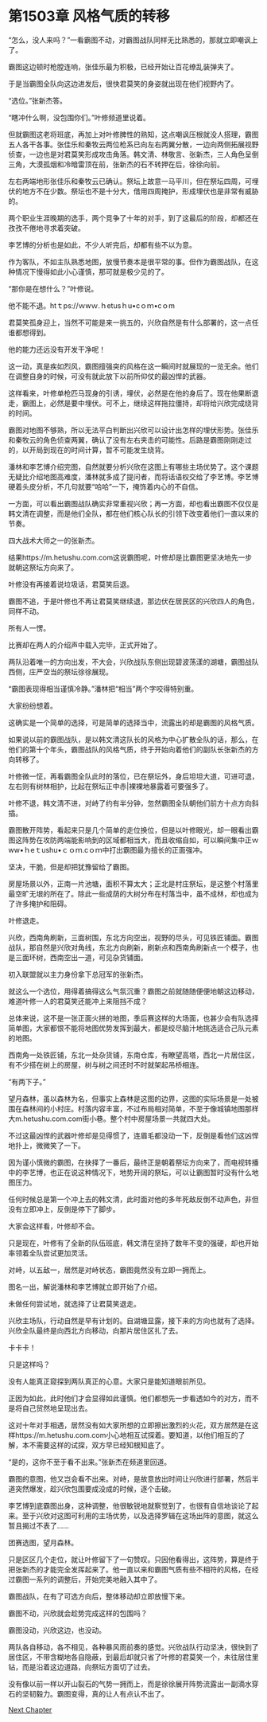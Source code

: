 # 第1503章 风格气质的转移

“怎么，没人来吗？”一看霸图不动，对霸图战队同样无比熟悉的，那就立即嘲讽上了。

霸图这边顿时枪膛连响，张佳乐最为积极，已经开始让百花缭乱装弹夹了。

于是当霸图全队向这边进发后，很快君莫笑的身姿就出现在他们视野内了。

“选位。”张新杰答。

“瞎冲什么啊，没包围你们。”叶修频道里说着。

但就霸图这老将班底，再加上对叶修脾性的熟知，这点嘲讽压根就没人搭理，霸图五人各干各事。张佳乐和秦牧云两位枪系已向左右两翼分散，一边向两侧拓展视野侦查，一边也是对君莫笑形成攻击角落。韩文清、林敬言、张新杰，三人角色呈倒三角，大漠孤烟和冷暗雷顶在前，张新杰的石不转押在后，徐徐向前。

左右两端地形张佳乐和秦牧云已确认。祭坛上故意一马平川，但在祭坛四周，可埋伏的地方不在少数。祭坛也不是十分大，借用四周掩护，形成埋伏也是非常有威胁的。

两个职业生涯晚期的选手，两个竞争了十年的对手，到了这最后的阶段，却都还在孜孜不倦地寻求着突破。

李艺博的分析也是如此，不少人听完后，却都有些不以为意。

作为客队，不如主队熟悉地图，放慢节奏本是很平常的事。但作为霸图战队，在这种情况下慢得如此小心谨慎，那可就是极少见的了。

“那你是在想什么？”叶修说。

他不能不退。htｔps://ｗwｗ.ｈetusｈu•cｏｍ•cｏm

君莫笑孤身迎上，当然不可能是来一挑五的，兴欣自然是有什么部署的，这一点任谁都想得到。

他的能力还远没有开发干净呢！

这一动，真是疾如烈风，霸图擅强突的风格在这一瞬间时就展现的一览无余。他们在调整自身的时候，可没有就此放下以前所仰仗的最凶悍的武器。

这样看来，叶修单枪匹马现身的引诱，埋伏，必然是在他的身后了。现在他果断退走，霸图上，必然是要中埋伏。可不上，继续这样拖拉僵持，却将给兴欣完成绕背的时间。

霸图对地图不够熟，所以无法平白判断出兴欣可以设计出怎样的埋伏形势。张佳乐和秦牧云的角色侦查两翼，确认了没有左右夹击的可能性。后路是霸图刚刚走过的，以开局到现在的时间计算，暂不可能发生绕背。

潘林和李艺博介绍完图，自然就要分析兴欣在这图上有哪些主场优势了。这个课题无疑比介绍地图高难度，潘林就多成了提问者，而将话语权交给了李艺博。李艺博硬着头皮分析，不几句就要“哈哈”一下，掩饰着内心的不自信。

一方面，可以看出霸图战队确实非常重视兴欣；再一方面，却也看出霸图不仅仅是韩文清在调整，而是他们全队，都在他们核心队长的引领下改变着他们一直以来的节奏。

四大战术大师之一的张新杰。

结果https://m.hetushu.com.com这说霸图呢，叶修却是比霸图更坚决地先一步就朝这祭坛方向来了。

叶修没有再接着说垃圾话，君莫笑后退。

霸图不追，于是叶修也不再让君莫笑继续退，那边伏在居民区的兴欣四人的角色，同样不动。

所有人一愣。

比赛却在两人的介绍声中载入完毕，正式开始了。

两队沿着唯一的方向出发，不大会，兴欣战队东侧出现碧波荡漾的湖塘，霸图战队西侧，庄严空当的祭坛徐徐展现。

“霸图表现得相当谨慎冷静。”潘林把“相当”两个字咬得特别重。

大家纷纷想着。

这确实是一个简单的选择，可是简单的选择当中，流露出的却是霸图的风格气质。

如果说以前的霸图战队，是以韩文清这队长的风格为中心扩散全队的话，那么，在他们的第十个年头，霸图战队的风格气质，终于开始向着他们的副队长张新杰的方向转移了。

叶修微一怔，再看霸图全队此时的落位，已在祭坛外，身后坦坦大道，可进可退，左右则有树林相护，比起在祭坛正中赤|裸裸地暴露着可要强多了。

叶修不退，韩文清不进，对峙了约有半分钟，忽然霸图全队朝他们前方十点方向斜插。

霸图散开阵势，看起来只是几个简单的走位换位，但是以叶修眼光，却一眼看出霸图这阵势在攻防两端能影响到的区域都相当大，而且收缩自如，可以瞬间集中正ｗww•ｈeｔushu•ｃｏｍ.cｏｍ中打出霸图最为擅长的正面强冲。

坚决，干脆，但是却把犹豫留给了霸图。

房屋场景以外，正南一片池塘，面积不算太大；正北是村庄祭坛，是这整个村落里最空旷无垠的所在了。除此一些成荫的大树分布在村落当中，虽不成林，却也成为了许多掩护和阻碍。

叶修退走。

兴欣，西南角刷新，三面树围，东北方向空出，视野的尽头，可见铁匠铺面。霸图战队，那自然是兴欣对角线，东北方向刷新，刷新点和西南角刷新点一个模子，也是三面环树，西南空出一道，可见杂货铺面。

初入联盟就以主力身份拿下总冠军的张新杰。

就这么一个选位，用得着搞得这么气氛沉重？霸图之前就随随便便地朝这边移动，难道叶修一人的君莫笑还能冲上来阻挡不成？

总体来说，这不是一张正面火拼的地图，季后赛这样的大场面，也甚少会有队选择简单图，大家都恨不能将地图优势发挥到最大，都是绞尽脑汁地挑选适合己队元素的地图。

西南角一处铁匠铺，东北一处杂货铺，东南仓库，有瞭望高塔，西北一片居住区，有不少搭在树上的房屋，树与树之间还时不时就架起吊桥相连。

“有两下子。”

望月森林，虽以森林为名，但事实上森林是这图的边界，这图的实际场景是一处被围在森林间的小村庄。村落内容丰富，不过布局相对简单，不至于像城镇地图那样大m.hetushu.com.com街小巷。整个村中房屋场景一共就四大处。

不过这最凶悍的武器叶修却是见得惯了，连眉毛都没动一下，反倒是看他们这凶悍地扑上，微微笑了一下。

因为谨小慎微的霸图，在抉择了一番后，最终正是朝着祭坛方向来了，而电视转播中的李艺博，也正在说这种情况下，地势开阔的祭坛，可以让霸图暂时没有什么地图压力。

任何时候总是第一个冲上去的韩文清，此时面对他的多年死敌反倒不动声色，非但没有立即冲上，反倒是停下了脚步。

大家会这样看，叶修却不会。

只是现在，叶修有了全新的队伍班底，韩文清在坚持了数年不变的强硬，却也开始率领着全队尝试更加灵活。

对峙，以五敌一，居然是对峙状态，霸图竟然没有立即一拥而上。

图名一出，解说潘林和李艺博就立即开始了介绍。

未做任何尝试地，就选择了让君莫笑退走。

兴欣主场队，行动自然是早有计划的。自湖塘显露，接下来的方向也就有了选择。兴欣全队最终是向西北方向移动，向那片居住区扎了去。

卡卡卡！

只是这样吗？

没有人能真正窥探到两队真正的心意。大家只是能知道眼前所见。

正因为如此，此时他们才会显得如此谨慎。他们都想先一步看透如今的对方，而不是将自己贸然地呈现出去。

这对十年对手相遇，居然没有如大家所想的立即擦出激烈的火花，双方居然是在这样https://m.hetushu.com.com小心地相互试探着。要知道，以他们相互的了解，本不需要这样的试探，双方早已经知根知底了。

“是的，这你不至于看不出来。”张新杰在频道里回道。

霸图的意图，他又岂会看不出来。对峙，是故意放出时间让兴欣进行部署，然后半道突然爆发，趁兴欣包围要成没成的时候，逐个击破。

李艺博到底霸图出身，这种调整，他很敏锐地就察觉到了，也很有自信地谈论了起来。至于兴欣对这图可利用的主场优势，以及选择罗辑在这场出阵的意图，就这么暂且揭过不表了……

团赛选图，望月森林。

只是区区几个走位，就让叶修留下了一句赞叹。只因他看得出，这阵势，算是终于把张新杰的才能完全发挥起来了。他一直以来和霸图气质有些不相符的风格，在经过霸图一系列的调整后，开始完美地融入其中了。

霸图战队，在有了可选方向后，整体移动却立即放慢下来。

霸图不动，兴欣就会趁势完成这样的包围吗？

霸图没动，兴欣这边，也没动。

两队各自移动，各不相见，各种暴风雨前奏的感觉。兴欣战队行动坚决，很快到了居住区，不带含糊地各自隐蔽，到最后却就只省了叶修的君莫笑一个，未往居住里钻，而是沿着这边道路，向祭坛方面切了过去。

没有像以前一样以开山裂石的气势一拥而上，而是徐徐展开阵势流露出一副滴水穿石的坚韧毅力。霸图变得，真的让人有点认不出了。



[Next Chapter](%E7%AC%AC1504%E7%AB%A0%20%E7%86%9F%E6%82%89%E7%9A%84%E4%B8%9C%E8%A5%BF%E6%9C%89%E5%BE%88%E5%A4%9A.md)